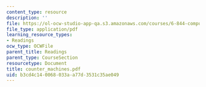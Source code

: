 ```yaml
---
content_type: resource
description: ''
file: https://ol-ocw-studio-app-qa.s3.amazonaws.com/courses/6-844-computability-theory-of-and-with-scheme-spring-2003/b3cd4c140068033aa77d3531c35ae049_counter_machines.pdf
file_type: application/pdf
learning_resource_types:
- Readings
ocw_type: OCWFile
parent_title: Readings
parent_type: CourseSection
resourcetype: Document
title: counter_machines.pdf
uid: b3cd4c14-0068-033a-a77d-3531c35ae049
---
```

